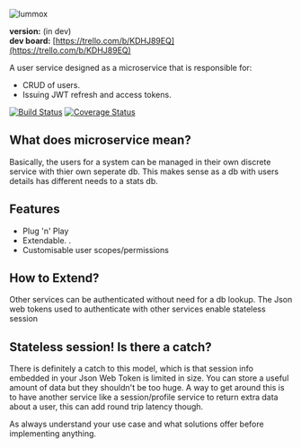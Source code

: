 ![lummox](https://raw.github.com/smaxwellstewart/lummox/master/images/lummox.png)

**version:** (in dev) <br/>
**dev board:** [https://trello.com/b/KDHJ89EQ](https://trello.com/b/KDHJ89EQ)

A user service designed as a microservice that is responsible for:

- CRUD of users.
- Issuing JWT refresh and access tokens.

[![Build Status](https://travis-ci.org/smaxwellstewart/lummox.svg?branch=master)](https://travis-ci.org/smaxwellstewart/lummox)
[![Coverage Status](https://coveralls.io/repos/smaxwellstewart/user-microservice/badge.svg?branch=master&service=github)](https://coveralls.io/github/smaxwellstewart/user-microservice?branch=master)

## What does microservice mean?

Basically, the users for a system can be managed in their own discrete service with thier own seperate db. This makes sense as a db with users details has different needs to a stats db.

## Features 

- Plug 'n' Play
- Extendable. .
- Customisable user scopes/permissions

## How to Extend?

Other services can be authenticated without need for a db lookup. The Json web tokens used to authenticate with other services enable stateless session

## Stateless session! Is there a catch?

There is definitely a catch to this model, which is that session info embedded in your Json Web Token is limited in size. You can store a useful amount of data but they shouldn't be too huge. A way to get around this is to have another service like a session/profile service to return extra data about a user, this can add round trip latency though.

As always understand your use case and what solutions offer before implementing anything.
